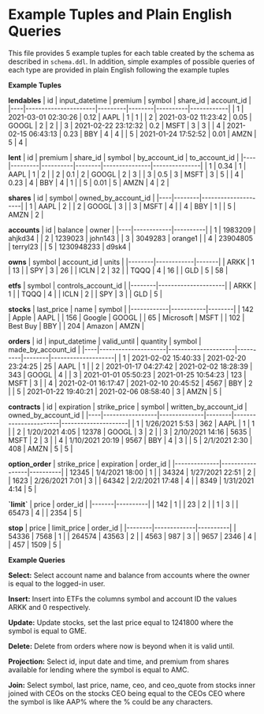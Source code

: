 # Example Tuples and Plain English Queries

This file provides 5 example tuples for each table created by the schema as described in `schema.ddl`. In addition, simple examples of possible queries of each type are provided in plain English following the example tuples

**Example Tuples**

**lendables**
| id | input_datetime       | premium | symbol | share_id | account_id |
|----|----------------------|---------|--------|----------|------------|
| 1  | 2021-03-01  02:30:26 | 0.12    | AAPL   | 1        | 1          |
| 2  | 2021-03-02  11:23:42 | 0.05    | GOOGL  | 2        | 2          |
| 3  | 2021-02-22  23:12:32 | 0.2     | MSFT   | 3        | 3          |
| 4  | 2021-02-15  06:43:13 | 0.23    | BBY    | 4        | 4          |
| 5  | 2021-01-24  17:52:52 | 0.01    | AMZN   | 5        | 4          |

**lent**
| id | premium | share_id | symbol | by_account_id | to_account_id |
|----|---------|----------|--------|---------------|---------------|
| 1  | 0.34    | 1        | AAPL   | 1             | 2             |
| 2  | 0.1     | 2        | GOOGL  | 2             | 3             |
| 3  | 0.5     | 3        | MSFT   | 3             | 5             |
| 4  | 0.23    | 4        | BBY    | 4             | 1             |
| 5  | 0.01    | 5        | AMZN   | 4             | 2             |

**shares**
| id | symbol | owned_by_account_id |
|----|--------|---------------------|
| 1  | AAPL   | 2                   |
| 2  | GOOGL  | 3                   |
| 3  | MSFT   | 4                   |
| 4  | BBY    | 1                   |
| 5  | AMZN   | 2                   |

**accounts**
| id | balance    | owner    |
|----|------------|----------|
| 1  | 1983209    | ahjkd34  |
| 2  | 1239023    | john143  |
| 3  | 3049283    | orange1  |
| 4  | 23904805   | terryl23 |
| 5  | 1230948233 | d9sk4    |

**owns**
| symbol | account_id | units |
|--------|------------|-------|
| ARKK   | 1          | 13    |
| SPY    | 3          | 26    |
| ICLN   | 2          | 32    |
| TQQQ   | 4          | 16    |
| GLD    | 5          | 58    |

**etfs**
| symbol | controls_account_id |
|--------|---------------------|
| ARKK   | 1                   |
| TQQQ   | 4                   |
| ICLN   | 2                   |
| SPY    | 3                   |
| GLD    | 5                   |

**stocks**
| last_price | name      | symbol |
|------------|-----------|--------|
| 142        | Apple     | AAPL   |
| 156        | Google    | GOOGL  |
| 65         | Microsoft | MSFT   |
| 102        | Best Buy  | BBY    |
| 204        | Amazon    | AMZN   |

**orders**
| id | input_datetime      | valid_until         | quantity | symbol | made_by_account_id |
|----|---------------------|---------------------|----------|--------|--------------------|
| 1  | 2021-02-02 15:40:33 | 2021-02-20 23:24:25 | 25       | AAPL   | 1                  |
| 2  | 2021-01-17 04:27:42 | 2021-02-02 18:28:39 | 343      | GOOGL  | 4                  |
| 3  | 2021-01-01 05:50:23 | 2021-01-25 10:54:23 | 123      | MSFT   | 3                  |
| 4  | 2021-02-01 16:17:47 | 2021-02-10 20:45:52 | 4567     | BBY    | 2                  |
| 5  | 2021-01-22 19:40:21 | 2021-02-06 08:58:40 | 3        | AMZN   | 5                  |

**contracts**
| id | expiration      | strike_price | symbol | written_by_account_id | owned_by_account_id |
|----|-----------------|--------------|--------|-----------------------|---------------------|
| 1  | 1/26/2021 5:53  | 362          | AAPL   | 1                     | 1                   |
| 2  | 1/20/2021 4:05  | 12378        | GOOGL  | 3                     | 2                   |
| 3  | 2/10/2021 14:16 | 5635         | MSFT   | 2                     | 3                   |
| 4  | 1/10/2021 20:19 | 9567         | BBY    | 4                     | 3                   |
| 5  | 2/1/2021 2:30   | 408          | AMZN   | 5                     | 5                   |

**option_order**
| strike_price | expiration      | order_id |
|--------------|-----------------|----------|
| 12345        | 1/4/2021 18:00  | 1        |
| 34324        | 1/27/2021 22:51 | 2        |
| 1623         | 2/26/2021 7:01  | 3        |
| 64342        | 2/2/2021 17:48  | 4        |
| 8349         | 1/31/2021 4:14  | 5        |

**\`limit\`**
| price | order_id |
|-------|----------|
| 142   | 1        |
| 23    | 2        |
| 1     | 3        |
| 65473 | 4        |
| 2354  | 5        |

**stop**
| price  | limit_price | order_id |
|--------|-------------|----------|
| 54336  | 7568        | 1        |
| 264574 | 43563       | 2        |
| 4563   | 987         | 3        |
| 9657   | 2346        | 4        |
| 457    | 1509        | 5        |

**Example Queries**

**Select:** Select account name and balance from accounts where the owner is equal to the logged-in user.

**Insert:** Insert into ETFs the columns symbol and account ID the values ARKK and 0 respectively.

**Update:** Update stocks, set the last price equal to 1241800 where the symbol is equal to GME.

**Delete:** Delete from orders where now is beyond when it is valid until.

**Projection:** Select id, input date and time, and premium from shares available for lending where the symbol is equal to AMC.

**Join:** Select symbol, last price, name, ceo, and ceo_quote from stocks inner joined with CEOs on the stocks CEO being equal to the CEOs CEO where the symbol is like AAP% where the % could be any characters.
